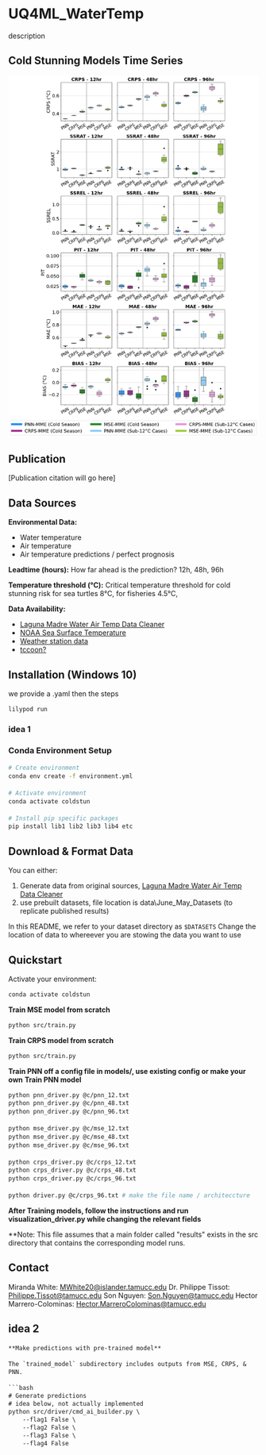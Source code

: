 # UQ4ML_WaterTemp
description

## Cold Stunning Models Time Series
![ColdStunNet Overview](images/Fig5OG_Sub12Legend.png)

## Publication
[Publication citation will go here]

## Data Sources

**Environmental Data:**
- Water temperature
- Air temperature
- Air temperature predictions / perfect prognosis


**Leadtime (hours):** How far ahead is the prediction? 12h, 48h, 96h

**Temperature threshold (°C):** Critical temperature threshold for cold stunning risk for sea turtles 8°C, for fisheries 4.5°C,

**Data Availability:**
- [Laguna Madre Water Air Temp Data Cleaner](https://github.com/conrad-blucher-institute/LagunaMadreWaterAirTempDataCleaner)
- [NOAA Sea Surface Temperature](https://www.ncei.noaa.gov/data/sea-surface-temperature-optimum-interpolation/)
- [Weather station data](https://www.ncei.noaa.gov/data/)
- [tccoon?](placeholder_url)


## Installation (Windows 10)
we provide a .yaml
then the steps
```
lilypod run
```


### idea 1
### Conda Environment Setup
```bash
# Create environment
conda env create -f environment.yml

# Activate environment
conda activate coldstun

# Install pip specific packages
pip install lib1 lib2 lib3 lib4 etc
```


## Download & Format Data

You can either:

1. Generate data from original sources, [Laguna Madre Water Air Temp Data Cleaner](https://github.com/conrad-blucher-institute/LagunaMadreWaterAirTempDataCleaner) 
2. use prebuilt datasets, file location is data\June_May_Datasets (to replicate published results)

In this README, we refer to your dataset directory as `$DATASETS`
Change the location of data to whereever you are stowing the data you want to use

## Quickstart

Activate your environment:
```bash
conda activate coldstun
```



**Train MSE model from scratch**
```bash
python src/train.py 
```

**Train CRPS model from scratch**
```bash
python src/train.py 
```

**Train PNN off a config file in models/, use existing config or make your own**
**Train PNN model**
```bash
python pnn_driver.py @c/pnn_12.txt
python pnn_driver.py @c/pnn_48.txt
python pnn_driver.py @c/pnn_96.txt

python mse_driver.py @c/mse_12.txt
python mse_driver.py @c/mse_48.txt
python mse_driver.py @c/mse_96.txt

python crps_driver.py @c/crps_12.txt
python crps_driver.py @c/crps_48.txt
python crps_driver.py @c/crps_96.txt

python driver.py @c/crps_96.txt # make the file name / architeccture
```

**After Training models, follow the instructions and run visualization_driver.py while changing the relevant fields**

**Note: This file assumes that a main folder called "results" exists in the src directory that contains the corresponding model runs.

## Contact
Miranda White: [MWhite20@islander.tamucc.edu](mailto:mwhite20@islander.tamucc.edu)
Dr. Philippe Tissot: [Philippe.Tissot@tamucc.edu](mailto:Philippe.Tissot@tamucc.edu)
Son Nguyen: [Son.Nguyen@tamucc.edu](mailto:Son.Nguyen@tamucc.edu)
Hector Marrero-Colominas: [Hector.MarreroColominas@tamucc.edu](mailto:Hector.MarreroColominas@tamucc.edu)

## idea 2
```
**Make predictions with pre-trained model**

The `trained_model` subdirectory includes outputs from MSE, CRPS, & PNN.

```bash
# Generate predictions
# idea below, not actually implemented
python src/driver/cmd_ai_builder.py \
    --flag1 False \
    --flag2 False \
    --flag3 False \
    --flag4 False
```
